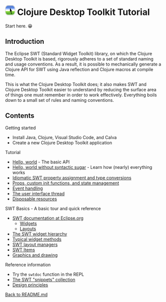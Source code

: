 # ![Logo](images/icon32x32.png) Clojure Desktop Toolkit Tutorial

Start here. 😁

## Introduction

The Eclipse SWT (Standard Widget Toolkit) library, on which the Clojure Desktop Toolkit is based, rigorously adheres to a set of standard naming and usage conventions.  As a result, it is possible to mechanically generate a Clojure API for SWT using Java reflection and Clojure macros at compile time.

This is what the Clojure Desktop Toolkit does; it also makes SWT and Clojure Desktop Toolkit easier to understand by reducing the surface area of things one must remember in order to work effectively.  Everything boils down to a small set of rules and naming conventions.

## Contents

Getting started

* Install Java, Clojure, Visual Studio Code, and Calva
* Create a new Clojure Desktop Toolkit application

Tutorial

* [Hello, world](hello-world.md) - The basic API
* [Hello, world without syntactic sugar](hello-world-no-sugar.md) - Learn how (nearly) everything works
* [Idiomatic SWT property assignment and type conversions](idiomatic-property-assignment.md)
* [Props, custom init functions, and state management](props-and-state.md)
* [Event handling](event-handling.md)
* [The user interface thread](the-ui-thread.md)
* [Disposable resources](disposable-resources.md)

SWT Basics - A basic tour and quick reference

* [SWT documentation at Eclipse.org](https://eclipse.dev/eclipse/swt/)
   * [Widgets](https://help.eclipse.org/latest/topic/org.eclipse.platform.doc.isv/guide/swt_widgets.htm?cp=2_0_7_0)
   * [Layouts](https://help.eclipse.org/latest/topic/org.eclipse.platform.doc.isv/guide/swt_layouts.htm?cp=2_0_7_1)
* [The SWT widget hierarchy](swt-widget-hierarchy.md)
* [Typical widget methods](swt-widget-api.md)
* [SWT layout managers](layout-managers.md)
* [SWT Items](swt-items.md)
* [Graphics and drawing](graphics-classes.md)

Reference information

* Try the `swtdoc` function in the REPL
* [The SWT "snippets" collection](https://eclipse.dev/eclipse/swt/snippets/index.html)
* [Design principles](principles.md)

[Back to README.md](../README.md)